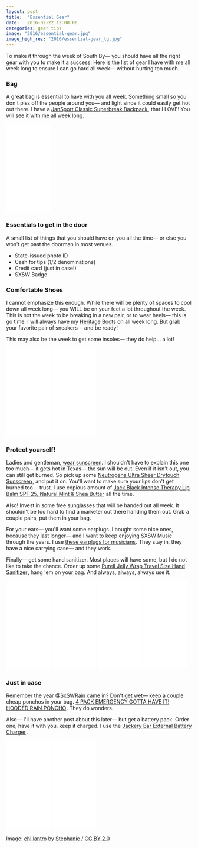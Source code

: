 ```yaml
---
layout: post
title:  "Essential Gear"
date:   2016-02-22 12:00:00
categories: gear tips
image: "2016/essential-gear.jpg"
image_high_rez: "2016/essential-gear_lg.jpg"
---
```


To make it through the week of South By— you should have all the right gear with you to make it a success. Here is the list of gear I have with me all week long to ensure I can go hard all week— without hurting too much.

### Bag

A great bag is essential to have with you all week. Something small so you don't piss off the people around you— and light since it could easily get hot out there. I have a <a rel="nofollow" href="http://www.amazon.com/gp/product/B00URB5ENU/ref=as_li_tl?ie=UTF8&camp=1789&creative=9325&creativeASIN=B00URB5ENU&linkCode=as2&tag=sxdrinks-20&linkId=K6QPQPMLZ47YCRBG">JanSport Classic Superbreak Backpack </a><img src="http://ir-na.amazon-adsystem.com/e/ir?t=sxdrinks-20&l=as2&o=1&a=B00URB5ENU" width="1" height="1" border="0" alt="" style="border:none !important; margin:0px !important;" /> that I LOVE! You will see it with me all week long.

<iframe style="width:120px;height:240px;" marginwidth="0" marginheight="0" scrolling="no" frameborder="0" src="//ws-na.amazon-adsystem.com/widgets/q?ServiceVersion=20070822&OneJS=1&Operation=GetAdHtml&MarketPlace=US&source=ac&ref=qf_sp_asin_til&ad_type=product_link&tracking_id=sxdrinks-20&marketplace=amazon&region=US&placement=B00URB5ENU&asins=B00URB5ENU&linkId=FWHNESLJMPNILI6A&show_border=true&link_opens_in_new_window=true">
</iframe>

### Essentials to get in the door

A small list of things that you should have on you all the time— or else you won't get past the doorman in most venues.

* State-issued photo ID
* Cash for tips ($1/$2 denominations)
* Credit card (just in case!)
* SXSW Badge

### Comfortable Shoes

I cannot emphasize this enough. While there will be plenty of spaces to cool down all week long— you WILL be on your feet a lot throughout the week. This is not the week to be breaking in a new pair, or to wear heels— this is go time. I will always have my [Heritage Boots](http://heritageboot.com/) on all week long. But grab your favorite pair of sneakers— and be ready!

This may also be the week to get some insoles— they do help... a lot!

<iframe style="width:120px;height:240px;" marginwidth="0" marginheight="0" scrolling="no" frameborder="0" src="//ws-na.amazon-adsystem.com/widgets/q?ServiceVersion=20070822&OneJS=1&Operation=GetAdHtml&MarketPlace=US&source=ac&ref=qf_sp_asin_til&ad_type=product_link&tracking_id=sxdrinks-20&marketplace=amazon&region=US&placement=B0009EIMW0&asins=B0009EIMW0&linkId=FSD3NCFXVWFDYHXW&show_border=true&link_opens_in_new_window=true">
</iframe>

<iframe style="width:120px;height:240px;" marginwidth="0" marginheight="0" scrolling="no" frameborder="0" src="//ws-na.amazon-adsystem.com/widgets/q?ServiceVersion=20070822&OneJS=1&Operation=GetAdHtml&MarketPlace=US&source=ac&ref=qf_sp_asin_til&ad_type=product_link&tracking_id=sxdrinks-20&marketplace=amazon&region=US&placement=B001EPQ2DO&asins=B001EPQ2DO&linkId=RYVLUVDF5JZEF3YD&show_border=true&link_opens_in_new_window=true">
</iframe>


### Protect yourself!

Ladies and gentleman, [wear sunscreen](https://www.youtube.com/watch?v=sTJ7AzBIJoI). I shouldn't have to explain this one too much— it gets hot in Texas— the sun will be out. Even if it isn't out, you can still get burned. So pick up some <a rel="nofollow" href="http://www.amazon.com/gp/product/B004D2DR0Q/ref=as_li_tl?ie=UTF8&camp=1789&creative=9325&creativeASIN=B004D2DR0Q&linkCode=as2&tag=sxdrinks-20&linkId=K5KFWVMEWQHIPVK3">Neutrogena Ultra Sheer Drytouch Sunscreen</a><img src="http://ir-na.amazon-adsystem.com/e/ir?t=sxdrinks-20&l=as2&o=1&a=B004D2DR0Q" width="1" height="1" border="0" alt="" style="border:none !important; margin:0px !important;" />, and put it on. You'll want to make sure your lips don't get burned too— trust. I use copious amount of <a rel="nofollow" href="http://www.amazon.com/gp/product/B000MIH34Q/ref=as_li_tl?ie=UTF8&camp=1789&creative=9325&creativeASIN=B000MIH34Q&linkCode=as2&tag=sxdrinks-20&linkId=RSJDTPEP6XAWROEG">Jack Black Intense Therapy Lip Balm SPF 25, Natural Mint & Shea Butter</a><img src="http://ir-na.amazon-adsystem.com/e/ir?t=sxdrinks-20&l=as2&o=1&a=B000MIH34Q" width="1" height="1" border="0" alt="" style="border:none !important; margin:0px !important;" /> all the time.

Also! Invest in some free sunglasses that will be handed out all week. It shouldn't be too hard to find a marketer out there handing them out. Grab a couple pairs, put them in your bag.

For your ears— you'll want some earplugs. I bought some nice ones, because they last longer— and I want to keep enjoying SXSW Music through the years. I use <a rel="nofollow" href="http://www.amazon.com/gp/product/B013H8FUVA/ref=as_li_tl?ie=UTF8&camp=1789&creative=9325&creativeASIN=B013H8FUVA&linkCode=as2&tag=sxdrinks-20&linkId=OGAOOOOFKAO2SPM3">these earplugs for musicians</a><img src="http://ir-na.amazon-adsystem.com/e/ir?t=sxdrinks-20&l=as2&o=1&a=B013H8FUVA" width="1" height="1" border="0" alt="" style="border:none !important; margin:0px !important;" />. They stay in, they have a nice carrying case— and they work.

Finally— get some hand sanitizer. Most places will have some, but I do not like to take the chance. Order up some <a rel="nofollow" href="http://www.amazon.com/gp/product/B00MAN18MO/ref=as_li_tl?ie=UTF8&camp=1789&creative=9325&creativeASIN=B00MAN18MO&linkCode=as2&tag=sxdrinks-20&linkId=F26V5H7XGT3ZV64T">Purell Jelly Wrap Travel Size Hand Sanitizer</a><img src="http://ir-na.amazon-adsystem.com/e/ir?t=sxdrinks-20&l=as2&o=1&a=B00MAN18MO" width="1" height="1" border="0" alt="" style="border:none !important; margin:0px !important;" />, hang 'em on your bag. And always, always, always use it.

<iframe style="width:120px;height:240px;" marginwidth="0" marginheight="0" scrolling="no" frameborder="0" src="//ws-na.amazon-adsystem.com/widgets/q?ServiceVersion=20070822&OneJS=1&Operation=GetAdHtml&MarketPlace=US&source=ac&ref=qf_sp_asin_til&ad_type=product_link&tracking_id=sxdrinks-20&marketplace=amazon&region=US&placement=B004D2DR0Q&asins=B004D2DR0Q&linkId=6I3RA6MQBIABEHTR&show_border=true&link_opens_in_new_window=true">
</iframe>

<iframe style="width:120px;height:240px;" marginwidth="0" marginheight="0" scrolling="no" frameborder="0" src="//ws-na.amazon-adsystem.com/widgets/q?ServiceVersion=20070822&OneJS=1&Operation=GetAdHtml&MarketPlace=US&source=ac&ref=qf_sp_asin_til&ad_type=product_link&tracking_id=sxdrinks-20&marketplace=amazon&region=US&placement=B000MIH34Q&asins=B000MIH34Q&linkId=ZHSUUPMU6ZNS5H4J&show_border=true&link_opens_in_new_window=true">
</iframe>

<iframe style="width:120px;height:240px;" marginwidth="0" marginheight="0" scrolling="no" frameborder="0" src="//ws-na.amazon-adsystem.com/widgets/q?ServiceVersion=20070822&OneJS=1&Operation=GetAdHtml&MarketPlace=US&source=ac&ref=qf_sp_asin_til&ad_type=product_link&tracking_id=sxdrinks-20&marketplace=amazon&region=US&placement=B013H8FUVA&asins=B013H8FUVA&linkId=7XJSJROE3N6ZHVXS&show_border=true&link_opens_in_new_window=true">
</iframe>

<iframe style="width:120px;height:240px;" marginwidth="0" marginheight="0" scrolling="no" frameborder="0" src="//ws-na.amazon-adsystem.com/widgets/q?ServiceVersion=20070822&OneJS=1&Operation=GetAdHtml&MarketPlace=US&source=ac&ref=qf_sp_asin_til&ad_type=product_link&tracking_id=sxdrinks-20&marketplace=amazon&region=US&placement=B00MAN18MO&asins=B00MAN18MO&linkId=4IRWYJU2PC2FYTRO&show_border=true&link_opens_in_new_window=true">
</iframe>

### Just in case

Remember the year [@SxSWRain](https://twitter.com/SxSWRain) came in? Don't get wet— keep a couple cheap ponchos in your bag. <a rel="nofollow" href="http://www.amazon.com/gp/product/B002OD9L0Q/ref=as_li_tl?ie=UTF8&camp=1789&creative=9325&creativeASIN=B002OD9L0Q&linkCode=as2&tag=sxdrinks-20&linkId=6QS42DC7M43NQZZ7">4 PACK EMERGENCY GOTTA HAVE IT! HOODED RAIN PONCHO</a><img src="http://ir-na.amazon-adsystem.com/e/ir?t=sxdrinks-20&l=as2&o=1&a=B002OD9L0Q" width="1" height="1" border="0" alt="" style="border:none !important; margin:0px !important;" />. They do wonders.

Also— I'll have another post about this later— but get a battery pack. Order one, have it with you, keep it charged. I use the <a rel="nofollow" href="http://www.amazon.com/gp/product/B00DTXA578/ref=as_li_tl?ie=UTF8&camp=1789&creative=9325&creativeASIN=B00DTXA578&linkCode=as2&tag=sxdrinks-20&linkId=5PMUM6BA4EG5I424">Jackery Bar External Battery Charger</a><img src="http://ir-na.amazon-adsystem.com/e/ir?t=sxdrinks-20&l=as2&o=1&a=B00DTXA578" width="1" height="1" border="0" alt="" style="border:none !important; margin:0px !important;" />.

<iframe style="width:120px;height:240px;" marginwidth="0" marginheight="0" scrolling="no" frameborder="0" src="//ws-na.amazon-adsystem.com/widgets/q?ServiceVersion=20070822&OneJS=1&Operation=GetAdHtml&MarketPlace=US&source=ac&ref=qf_sp_asin_til&ad_type=product_link&tracking_id=sxdrinks-20&marketplace=amazon&region=US&placement=B002OD9L0Q&asins=B002OD9L0Q&linkId=ZXE5DEU2YXYMXDBJ&show_border=true&link_opens_in_new_window=true">
</iframe>

<iframe style="width:120px;height:240px;" marginwidth="0" marginheight="0" scrolling="no" frameborder="0" src="//ws-na.amazon-adsystem.com/widgets/q?ServiceVersion=20070822&OneJS=1&Operation=GetAdHtml&MarketPlace=US&source=ac&ref=qf_sp_asin_til&ad_type=product_link&tracking_id=sxdrinks-20&marketplace=amazon&region=US&placement=B00DTXA578&asins=B00DTXA578&linkId=E5BYFHUZWHA5HFDX&show_border=true&link_opens_in_new_window=true">
</iframe>

<br>

Image: <a href="https://www.flickr.com/photos/sbogdanich/10039317743/" target="\_blank">chi'lantro</a> by <a href="https://www.flickr.com/photos/sbogdanich/" target="\_blank">Stephanie</a> / <a href="https://creativecommons.org/licenses/by/2.0/" target="\_blank">CC BY 2.0</a>
